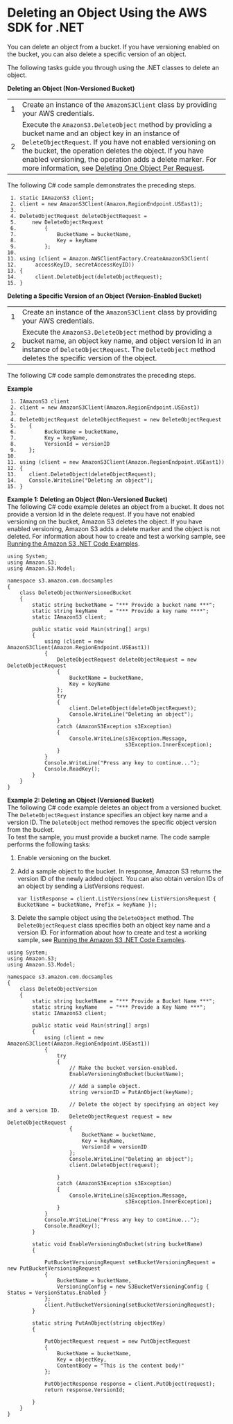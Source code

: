 # Deleting an Object Using the AWS SDK for \.NET<a name="DeletingOneObjectUsingNetSDK"></a>

You can delete an object from a bucket\. If you have versioning enabled on the bucket, you can also delete a specific version of an object\. 

The following tasks guide you through using the \.NET classes to delete an object\. 


**Deleting an Object \(Non\-Versioned Bucket\)**  

|  |  | 
| --- |--- |
|  1  |  Create an instance of the `AmazonS3Client` class by providing your AWS credentials\.   | 
|  2  |  Execute the `AmazonS3.DeleteObject` method by providing a bucket name and an object key in an instance of `DeleteObjectRequest`\. If you have not enabled versioning on the bucket, the operation deletes the object\. If you have enabled versioning, the operation adds a delete marker\. For more information, see [Deleting One Object Per Request](DeletingOneObject.md)\.  | 

The following C\# code sample demonstrates the preceding steps\. 

```
 1. static IAmazonS3 client;
 2. client = new AmazonS3Client(Amazon.RegionEndpoint.USEast1);
 3. 
 4. DeleteObjectRequest deleteObjectRequest =
 5.     new DeleteObjectRequest
 6.         {
 7.             BucketName = bucketName,
 8.             Key = keyName
 9.         };
10. 
11. using (client = Amazon.AWSClientFactory.CreateAmazonS3Client(
12.      accessKeyID, secretAccessKeyID))
13. {
14.      client.DeleteObject(deleteObjectRequest);
15. }
```


**Deleting a Specific Version of an Object \(Version\-Enabled Bucket\)**  

|  |  | 
| --- |--- |
|  1  |  Create an instance of the `AmazonS3Client` class by providing your AWS credentials\.   | 
|  2  |  Execute the `AmazonS3.DeleteObject` method by providing a bucket name, an object key name, and object version Id in an instance of `DeleteObjectRequest`\. The `DeleteObject` method deletes the specific version of the object\.  | 

The following C\# code sample demonstrates the preceding steps\.

**Example**  

```
 1. IAmazonS3 client
 2. client = new AmazonS3Client(Amazon.RegionEndpoint.USEast1)
 3. 
 4. DeleteObjectRequest deleteObjectRequest = new DeleteObjectRequest
 5.    {
 6.         BucketName = bucketName,
 7.         Key = keyName,
 8.         VersionId = versionID
 9.    };
10. 
11. using (client = new AmazonS3Client(Amazon.RegionEndpoint.USEast1))
12. {
13.    client.DeleteObject(deleteObjectRequest);
14.    Console.WriteLine("Deleting an object");
15. }
```

**Example 1: Deleting an Object \(Non\-Versioned Bucket\)**  
The following C\# code example deletes an object from a bucket\. It does not provide a version Id in the delete request\. If you have not enabled versioning on the bucket, Amazon S3 deletes the object\. If you have enabled versioning, Amazon S3 adds a delete marker and the object is not deleted\. For information about how to create and test a working sample, see [Running the Amazon S3 \.NET Code Examples](UsingTheMPDotNetAPI.md#TestingDotNetApiSamples)\.   

```
using System;
using Amazon.S3;
using Amazon.S3.Model;

namespace s3.amazon.com.docsamples
{
    class DeleteObjectNonVersionedBucket
    {
        static string bucketName = "*** Provide a bucket name ***";
        static string keyName    = "*** Provide a key name ****";
        static IAmazonS3 client;

        public static void Main(string[] args)
        {
            using (client = new AmazonS3Client(Amazon.RegionEndpoint.USEast1))
            {
                DeleteObjectRequest deleteObjectRequest = new DeleteObjectRequest
                {
                    BucketName = bucketName,
                    Key = keyName
                };
                try
                {
                    client.DeleteObject(deleteObjectRequest);
                    Console.WriteLine("Deleting an object");
                }
                catch (AmazonS3Exception s3Exception)
                {
                    Console.WriteLine(s3Exception.Message,
                                      s3Exception.InnerException);
                }
            }
            Console.WriteLine("Press any key to continue...");
            Console.ReadKey();
        }
    }
}
```

**Example 2: Deleting an Object \(Versioned Bucket\)**  
The following C\# code example deletes an object from a versioned bucket\. The `DeleteObjectRequest` instance specifies an object key name and a version ID\. The `DeleteObject` method removes the specific object version from the bucket\.   
To test the sample, you must provide a bucket name\. The code sample performs the following tasks:  

1. Enable versioning on the bucket\.

1. Add a sample object to the bucket\. In response, Amazon S3 returns the version ID of the newly added object\. You can also obtain version IDs of an object by sending a ListVersions request\.

   ```
   var listResponse = client.ListVersions(new ListVersionsRequest { BucketName = bucketName, Prefix = keyName }); 
   ```

1. Delete the sample object using the `DeleteObject` method\. The `DeleteObjectRequest` class specifies both an object key name and a version ID\.
For information about how to create and test a working sample, see [Running the Amazon S3 \.NET Code Examples](UsingTheMPDotNetAPI.md#TestingDotNetApiSamples)\.   

```
using System;
using Amazon.S3;
using Amazon.S3.Model;

namespace s3.amazon.com.docsamples
{
    class DeleteObjectVersion
    {
        static string bucketName = "*** Provide a Bucket Name ***";
        static string keyName    = "*** Provide a Key Name ***";
        static IAmazonS3 client;

        public static void Main(string[] args)
        {
            using (client = new AmazonS3Client(Amazon.RegionEndpoint.USEast1))
            {
                try
                {
                    // Make the bucket version-enabled.
                    EnableVersioningOnBucket(bucketName);

                    // Add a sample object. 
                    string versionID = PutAnObject(keyName);

                    // Delete the object by specifying an object key and a version ID.
                    DeleteObjectRequest request = new DeleteObjectRequest
                    {
                        BucketName = bucketName,
                        Key = keyName,
                        VersionId = versionID
                    };
                    Console.WriteLine("Deleting an object");
                    client.DeleteObject(request);

                }
                catch (AmazonS3Exception s3Exception)
                {
                    Console.WriteLine(s3Exception.Message,
                                      s3Exception.InnerException);
                }
            }
            Console.WriteLine("Press any key to continue...");
            Console.ReadKey();
        }

        static void EnableVersioningOnBucket(string bucketName)
        {

            PutBucketVersioningRequest setBucketVersioningRequest = new PutBucketVersioningRequest
            {
                BucketName = bucketName,
                VersioningConfig = new S3BucketVersioningConfig { Status = VersionStatus.Enabled }
            };
            client.PutBucketVersioning(setBucketVersioningRequest);
        }

        static string PutAnObject(string objectKey)
        {

            PutObjectRequest request = new PutObjectRequest
            {
                BucketName = bucketName,
                Key = objectKey,
                ContentBody = "This is the content body!"
            };

            PutObjectResponse response = client.PutObject(request);
            return response.VersionId;

        }
    }
}
```